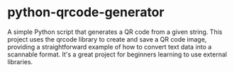 # python-qrcode-generator
A simple Python script that generates a QR code from a given string. This project uses the qrcode library to create and save a QR code image, providing a straightforward example of how to convert text data into a scannable format. It's a great project for beginners learning to use external libraries.
